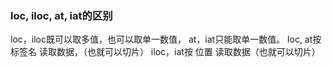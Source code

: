 ### loc, iloc, at, iat的区别
loc，iloc既可以取多值，也可以取单一数值，
at，iat只能取单一数值。
loc, at按 标签名 读取数据，（也就可以切片）
iloc，iat按 位置 读取数据（也就可以切片）